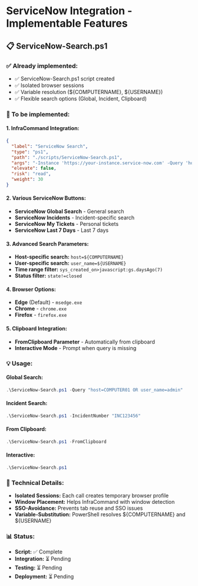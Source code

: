 # ServiceNow Integration - Implementable Features

## 📋 ServiceNow-Search.ps1

### **✅ Already implemented:**
- ✅ ServiceNow-Search.ps1 script created
- ✅ Isolated browser sessions
- ✅ Variable resolution (${COMPUTERNAME}, ${USERNAME})
- ✅ Flexible search options (Global, Incident, Clipboard)

### **🚀 To be implemented:**

#### **1. InfraCommand Integration:**
```json
{
  "label": "ServiceNow Search",
  "type": "ps1",
  "path": "./scripts/ServiceNow-Search.ps1",
  "args": "-Instance 'https://your-instance.service-now.com' -Query 'host=${COMPUTERNAME} OR user_name=${USERNAME}'",
  "elevate": false,
  "risk": "read",
  "weight": 30
}
```

#### **2. Various ServiceNow Buttons:**
- **ServiceNow Global Search** - General search
- **ServiceNow Incidents** - Incident-specific search
- **ServiceNow My Tickets** - Personal tickets
- **ServiceNow Last 7 Days** - Last 7 days

#### **3. Advanced Search Parameters:**
- **Host-specific search:** `host=${COMPUTERNAME}`
- **User-specific search:** `user_name=${USERNAME}`
- **Time range filter:** `sys_created_on>javascript:gs.daysAgo(7)`
- **Status filter:** `state!=closed`

#### **4. Browser Options:**
- **Edge** (Default) - `msedge.exe`
- **Chrome** - `chrome.exe`
- **Firefox** - `firefox.exe`

#### **5. Clipboard Integration:**
- **FromClipboard Parameter** - Automatically from clipboard
- **Interactive Mode** - Prompt when query is missing

### **💡 Usage:**

#### **Global Search:**
```powershell
.\ServiceNow-Search.ps1 -Query "host=COMPUTER01 OR user_name=admin"
```

#### **Incident Search:**
```powershell
.\ServiceNow-Search.ps1 -IncidentNumber "INC123456"
```

#### **From Clipboard:**
```powershell
.\ServiceNow-Search.ps1 -FromClipboard
```

#### **Interactive:**
```powershell
.\ServiceNow-Search.ps1
```

### **🔧 Technical Details:**
- **Isolated Sessions:** Each call creates temporary browser profile
- **Window Placement:** Helps InfraCommand with window detection
- **SSO-Avoidance:** Prevents tab reuse and SSO issues
- **Variable-Substitution:** PowerShell resolves ${COMPUTERNAME} and ${USERNAME}

### **📊 Status:**
- **Script:** ✅ Complete
- **Integration:** ⏳ Pending
- **Testing:** ⏳ Pending
- **Deployment:** ⏳ Pending
